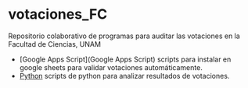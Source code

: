 # votaciones_FC
Repositorio colaborativo de programas para auditar las votaciones en la Facultad de Ciencias, UNAM

* [Google Apps Script](Google Apps Script) scripts para instalar en google sheets para validar votaciones automáticamente.
* [Python](Python) scripts de python para analizar resultados de votaciones.
